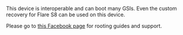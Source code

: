 This device is interoperable and can boot many GSIs. Even the custom recovery for Flare S8 can be used on this device.

Please go to [this Facebook page](https://www.facebook.com/groups/468424323767473/?ref=share) for rooting guides and support.